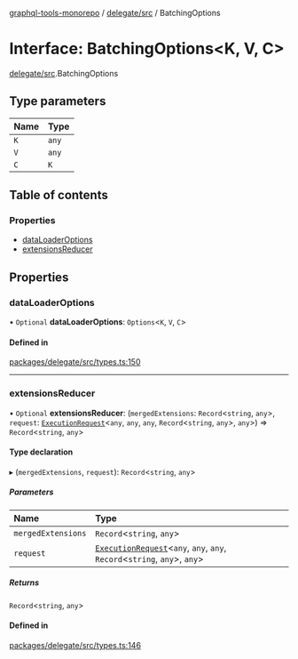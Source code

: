 [graphql-tools-monorepo](../README) / [delegate/src](../modules/delegate_src) / BatchingOptions

# Interface: BatchingOptions<K, V, C\>

[delegate/src](../modules/delegate_src).BatchingOptions

## Type parameters

| Name | Type  |
| :--- | :---- |
| `K`  | `any` |
| `V`  | `any` |
| `C`  | `K`   |

## Table of contents

### Properties

- [dataLoaderOptions](delegate_src.BatchingOptions#dataloaderoptions)
- [extensionsReducer](delegate_src.BatchingOptions#extensionsreducer)

## Properties

### dataLoaderOptions

• `Optional` **dataLoaderOptions**: `Options`\<`K`, `V`, `C`>

#### Defined in

[packages/delegate/src/types.ts:150](https://github.com/ardatan/graphql-tools/blob/master/packages/delegate/src/types.ts#L150)

---

### extensionsReducer

• `Optional` **extensionsReducer**: (`mergedExtensions`: `Record`\<`string`, `any`>, `request`:
[`ExecutionRequest`](utils_src.ExecutionRequest)\<`any`, `any`, `any`, `Record`\<`string`, `any`>,
`any`>) => `Record`\<`string`, `any`>

#### Type declaration

▸ (`mergedExtensions`, `request`): `Record`\<`string`, `any`>

##### Parameters

| Name               | Type                                                                                                      |
| :----------------- | :-------------------------------------------------------------------------------------------------------- |
| `mergedExtensions` | `Record`\<`string`, `any`>                                                                                |
| `request`          | [`ExecutionRequest`](utils_src.ExecutionRequest)\<`any`, `any`, `any`, `Record`\<`string`, `any`>, `any`> |

##### Returns

`Record`\<`string`, `any`>

#### Defined in

[packages/delegate/src/types.ts:146](https://github.com/ardatan/graphql-tools/blob/master/packages/delegate/src/types.ts#L146)
